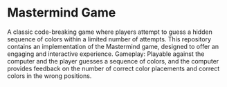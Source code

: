 # Mastermind Game
A classic code-breaking game where players attempt to guess a hidden sequence of colors within a limited number of attempts. This repository contains an implementation of the Mastermind game, designed to offer an engaging and interactive experience.
Gameplay: Playable against the computer and the player guesses a sequence of colors, and the computer provides feedback on the number of correct color placements and correct colors in the wrong positions.
